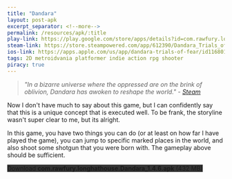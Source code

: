 ```yaml
---
title: "Dandara"
layout: post-apk
excerpt_separator: <!--more-->
permalink: /resources/apk/:title
play-link: https://play.google.com/store/apps/details?id=com.rawfury.longhathouse.Dandara
steam-link: https://store.steampowered.com/app/612390/Dandara_Trials_of_Fear_Edition/
ios-link: https://apps.apple.com/us/app/dandara-trials-of-fear/id1168013926
tags: 2D metroidvania platformer indie action rpg shooter
piracy: true
---
```


> _"In a bizarre universe where the oppressed are on the brink of oblivion, Dandara has awoken to reshape the world." - <a href="https://store.steampowered.com/app/612390/Dandara_Trials_of_Fear_Edition/" target="_blank">Steam</a>_

Now I don't have much to say about this game, but I can confidently say that this is a unique concept that is executed well. To be frank, the storyline wasn't super clear to me, but its alright. 

In this game, you have two things you can do (or at least on how far I have played the game), you can jump to specific marked places in the world, and also shoot some shotgun that you were born with. The gameplay above should be sufficient.

<div class="text-center">
    <a class="btn btn-dark btn-block w-100" onclick='apk("com.rawfury.longhathouse.Dandara_1.4.6.apk")' style="text-decoration: none; background-color: #333;"> Download <b>com.rawfury.longhathouse.Dandara_1.4.6.apk</b> (432 MB)</a>
</div>
